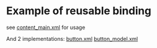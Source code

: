 # Example of reusable binding

see [content_main.xml](app/src/main/res/layout/content_main.xml) for usage

And 2 implementations:
[button.xml](app/src/main/res/layout/button.xml)
[button_model.xml](app/src/main/res/layout/button_model.xml)